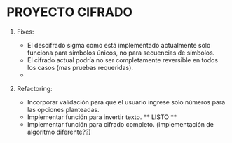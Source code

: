 # PROYECTO CIFRADO

1. Fixes:

   - El descifrado sigma como está implementado actualmente solo funciona para símbolos únicos, no para secuencias de símbolos.
   - El cifrado actual podría no ser completamente reversible en todos los casos (mas pruebas requeridas).
   -

2. Refactoring:

   - Incorporar validación para que el usuario ingrese solo números para las opciones planteadas.
   - Implementar función para invertir texto. ** LISTO **
   - Implementar función para cifrado completo. (implementación de algoritmo diferente??)

